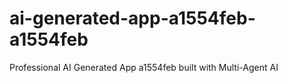 # ai-generated-app-a1554feb-a1554feb
Professional AI Generated App a1554feb built with Multi-Agent AI
